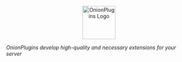 <p align="center"><img src="https://i.imgur.com/Fl9b8jf.png" alt="OnionPlugins Logo" width=90px height=90px /></p>
<i align="center">OnionPlugins develop high-quality and necessary extensions for your server</i>
